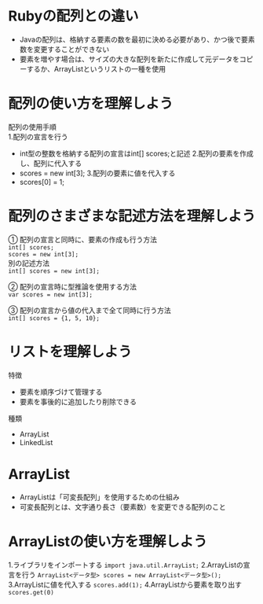 # Rubyの配列との違い
- Javaの配列は、格納する要素の数を最初に決める必要があり、かつ後で要素数を変更することができない
- 要素を増やす場合は、サイズの大きな配列を新たに作成して元データをコピーするか、ArrayListというリストの一種を使用

# 配列の使い方を理解しよう
配列の使用手順  
1.配列の宣言を行う  
  - int型の整数を格納する配列の宣言はint[] scores;と記述
2.配列の要素を作成し、配列に代入する
  - scores = new int[3];
3.配列の要素に値を代入する
  - scores[0] = 1;
 
# 配列のさまざまな記述方法を理解しよう
① 配列の宣言と同時に、要素の作成も行う方法  
`int[] scores;`  
`scores = new int[3];`  
別の記述方法  
`int[] scores = new int[3];`  

② 配列の宣言時に型推論を使用する方法  
`var scores = new int[3];`  

③ 配列の宣言から値の代入まで全て同時に行う方法  
`int[] scores = {1, 5, 10};`  

# リストを理解しよう
特徴
- 要素を順序づけて管理する
- 要素を事後的に追加したり削除できる

種類
- ArrayList
- LinkedList

# ArrayList
- ArrayListは「可変長配列」を使用するための仕組み
- 可変長配列とは、文字通り長さ（要素数）を変更できる配列のこと

# ArrayListの使い方を理解しよう
1.ライブラリをインポートする
`import java.util.ArrayList;`
2.ArrayListの宣言を行う
`ArrayList<データ型> scores = new ArrayList<データ型>();`
3.ArrayListに値を代入する
`scores.add(1);`
4.ArrayListから要素を取り出す
`scores.get(0)`

